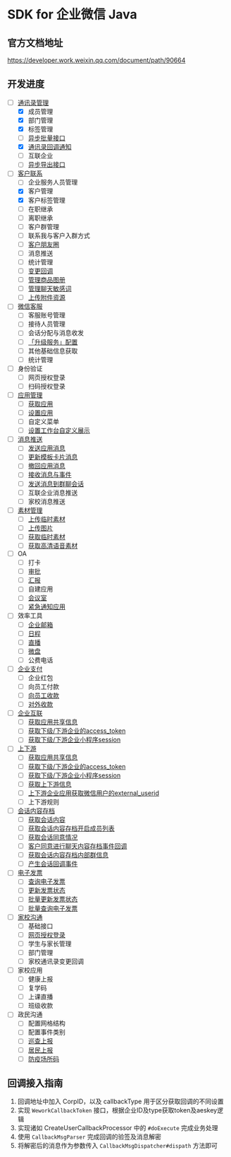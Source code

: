 # SDK for 企业微信 Java

## 官方文档地址

https://developer.work.weixin.qq.com/document/path/90664

## 开发进度

- [ ] [通讯录管理](https://developer.work.weixin.qq.com/document/path/90193)
    - [x] 成员管理
    - [x] 部门管理
    - [x] 标签管理
    - [ ] [异步批量接口](https://developer.work.weixin.qq.com/document/path/90979)
    - [x] [通讯录回调通知](https://developer.work.weixin.qq.com/document/path/90967)
    - [ ] 互联企业
    - [ ] [异步导出接口](https://developer.work.weixin.qq.com/document/path/94850)
- [ ] [客户联系](https://developer.work.weixin.qq.com/document/path/92109)
    - [ ] 企业服务人员管理
    - [x] 客户管理
    - [x] 客户标签管理
    - [ ] 在职继承
    - [ ] 离职继承
    - [ ] 客户群管理
    - [ ] 联系我与客户入群方式
    - [ ] [客户朋友圈](https://developer.work.weixin.qq.com/document/path/93506)
    - [ ] 消息推送
    - [ ] 统计管理
    - [ ] [变更回调](https://developer.work.weixin.qq.com/document/path/92129)
    - [ ] [管理商品图册](https://developer.work.weixin.qq.com/document/path/95096)
    - [ ] [管理聊天敏感词](https://developer.work.weixin.qq.com/document/path/95097)
    - [ ] [上传附件资源](https://developer.work.weixin.qq.com/document/path/95098)
- [ ] [微信客服](https://developer.work.weixin.qq.com/document/path/94638)
    - [ ] 客服账号管理
    - [ ] 接待人员管理
    - [ ] 会话分配与消息收发
    - [ ] [「升级服务」配置](https://developer.work.weixin.qq.com/document/path/94674)
    - [ ] 其他基础信息获取
    - [ ] 统计管理
- [ ] 身份验证
    - [ ] 网页授权登录
    - [ ] 扫码授权登录
- [ ] [应用管理](https://developer.work.weixin.qq.com/document/path/90226)
    - [ ] [获取应用](https://developer.work.weixin.qq.com/document/path/90227)
    - [ ] [设置应用](https://developer.work.weixin.qq.com/document/path/90228)
    - [ ] 自定义菜单
    - [ ] [设置工作台自定义展示](https://developer.work.weixin.qq.com/document/path/92535)
- [ ] [消息推送](https://developer.work.weixin.qq.com/document/path/90235)
    - [ ] [发送应用消息](https://developer.work.weixin.qq.com/document/path/90236)
    - [ ] [更新模板卡片消息](https://developer.work.weixin.qq.com/document/path/94888)
    - [ ] [撤回应用消息](https://developer.work.weixin.qq.com/document/path/94867)
    - [ ] [接收消息与事件](https://developer.work.weixin.qq.com/document/path/90238)
    - [ ] [发送消息到群聊会话](https://developer.work.weixin.qq.com/document/path/90244)
    - [ ] 互联企业消息推送
    - [ ] 家校消息推送
- [ ] [素材管理](https://developer.work.weixin.qq.com/document/path/91054)
    - [ ] [上传临时素材](https://developer.work.weixin.qq.com/document/path/90253)
    - [ ] [上传图片](https://developer.work.weixin.qq.com/document/path/90256)
    - [ ] [获取临时素材](https://developer.work.weixin.qq.com/document/path/90254)
    - [ ] [获取高清语音素材](https://developer.work.weixin.qq.com/document/path/90255)
- [ ] OA
    - [ ] 打卡
    - [ ] [审批](https://developer.work.weixin.qq.com/document/path/91854)
    - [ ] [汇报](https://developer.work.weixin.qq.com/document/path/93496)
    - [ ] 自建应用
    - [ ] [会议室](https://developer.work.weixin.qq.com/document/path/93618)
    - [ ] [紧急通知应用](https://developer.work.weixin.qq.com/document/path/91623)
- [ ] 效率工具
    - [ ] [企业邮箱](https://developer.work.weixin.qq.com/document/path/95486)
    - [ ] [日程](https://developer.work.weixin.qq.com/document/path/93624)
    - [ ] [直播](https://developer.work.weixin.qq.com/document/path/93633)
    - [ ] [微盘](https://developer.work.weixin.qq.com/document/path/93654)
    - [ ] 公费电话
- [ ] [企业支付](https://developer.work.weixin.qq.com/document/path/90273)
    - [ ] 企业红包
    - [ ] 向员工付款
    - [ ] [向员工收款](https://developer.work.weixin.qq.com/document/path/90280)
    - [ ] [对外收款](https://developer.work.weixin.qq.com/document/path/93665)
- [ ] [企业互联](https://developer.work.weixin.qq.com/document/path/93360)
    - [ ] [获取应用共享信息](https://developer.work.weixin.qq.com/document/path/93403)
    - [ ] [获取下级/下游企业的access_token](https://developer.work.weixin.qq.com/document/path/93359)
    - [ ] [获取下级/下游企业小程序session](https://developer.work.weixin.qq.com/document/path/93355)
- [ ] [上下游](https://developer.work.weixin.qq.com/document/path/95308)
    - [ ] [获取应用共享信息](https://developer.work.weixin.qq.com/document/path/95310)
    - [ ] [获取下级/下游企业的access_token](https://developer.work.weixin.qq.com/document/path/95311)
    - [ ] [获取下级/下游企业小程序session](https://developer.work.weixin.qq.com/document/path/95318)
    - [ ] [获取上下游信息](https://developer.work.weixin.qq.com/document/path/95315)
    - [ ] [上下游企业应用获取微信用户的external_userid](https://developer.work.weixin.qq.com/document/path/95342)
    - [ ] 上下游规则
- [ ] [会话内容存档](https://developer.work.weixin.qq.com/document/path/91360)
    - [ ] [获取会话内容](https://developer.work.weixin.qq.com/document/path/91774)
    - [ ] [获取会话内容存档开启成员列表](https://developer.work.weixin.qq.com/document/path/91614)
    - [ ] [获取会话同意情况](https://developer.work.weixin.qq.com/document/path/91782)
    - [ ] [客户同意进行聊天内容存档事件回调](https://developer.work.weixin.qq.com/document/path/92005)
    - [ ] [获取会话内容存档内部群信息](https://developer.work.weixin.qq.com/document/path/92951)
    - [ ] [产生会话回调事件](https://developer.work.weixin.qq.com/document/path/95039)
- [ ] [电子发票](https://developer.work.weixin.qq.com/document/path/90283)
    - [ ] [查询电子发票](https://developer.work.weixin.qq.com/document/path/90284)
    - [ ] [更新发票状态](https://developer.work.weixin.qq.com/document/path/90285)
    - [ ] [批量更新发票状态](https://developer.work.weixin.qq.com/document/path/90286)
    - [ ] [批量查询电子发票](https://developer.work.weixin.qq.com/document/path/90287)
- [ ] [家校沟通](https://developer.work.weixin.qq.com/document/path/91638)
    - [ ] 基础接口
    - [ ] [网页授权登录](https://developer.work.weixin.qq.com/document/path/91856)
    - [ ] 学生与家长管理
    - [ ] 部门管理
    - [ ] 家校通讯录变更回调
- [ ] 家校应用
    - [ ] 健康上报
    - [ ] 复学码
    - [ ] 上课直播
    - [ ] 班级收款
- [ ] 政民沟通
    - [ ] 配置网格结构
    - [ ] 配置事件类别
    - [ ] [巡查上报](https://developer.work.weixin.qq.com/document/path/93520)
    - [ ] [居民上报](https://developer.work.weixin.qq.com/document/path/93513)
    - [ ] [防疫场所码](https://developer.work.weixin.qq.com/document/path/95465)

## 回调接入指南
1. 回调地址中加入 CorpID，以及 callbackType 用于区分获取回调的不同设置
2. 实现 `WeworkCallbackToken` 接口，根据企业ID及type获取token及aeskey逻辑
3. 实现诸如 CreateUserCallbackProcessor 中的 `#doExecute` 完成业务处理
4. 使用 `CallbackMsgParser` 完成回调的验签及消息解密
5. 将解密后的消息作为参数传入 `CallbackMsgDispatcher#dispath` 方法即可